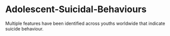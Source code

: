 # Adolescent-Suicidal-Behaviours
Multiple features have been identified across youths worldwide that indicate suicide behaviour.
